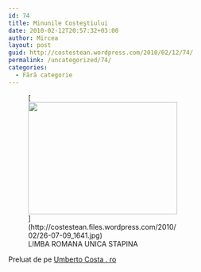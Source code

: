 ```yaml
---
id: 74
title: Minunile Costeştiului
date: 2010-02-12T20:57:32+03:00
author: Mircea
layout: post
guid: http://costestean.wordpress.com/2010/02/12/74/
permalink: /uncategorized/74/
categories:
  - Fără categorie
---
```

<figure id="attachment_73" aria-describedby="caption-attachment-73" style="width: 300px" class="wp-caption alignnone">[<img src="http://costestean.files.wordpress.com/2010/02/26-07-09_1641.jpg?w=300" alt="" title="LIMBA ROMANA " width="300" height="225" class="size-medium wp-image-73" srcset="/costestitv/wp-content/uploads//2010/02/26-07-09_1641.jpg 1600w, /costestitv/wp-content/uploads//2010/02/26-07-09_1641-300x225.jpg 300w, /costestitv/wp-content/uploads//2010/02/26-07-09_1641-1024x768.jpg 1024w, /costestitv/wp-content/uploads//2010/02/26-07-09_1641-624x468.jpg 624w" sizes="(max-width: 300px) 100vw, 300px" />](http://costestean.files.wordpress.com/2010/02/26-07-09_1641.jpg)<figcaption id="caption-attachment-73" class="wp-caption-text">LIMBA ROMANA UNICA STAPINA</figcaption></figure> 

Preluat de pe [Umberto Costa . ro](http://umbertocosta.wordpress.com/2009/07/26/minune-in-costesti-din-nou/)